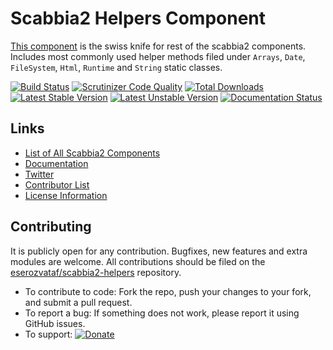 # Scabbia2 Helpers Component

[This component](https://github.com/eserozvataf/scabbia2-helpers) is the swiss knife for rest of the scabbia2 components. Includes most commonly used helper methods filed under `Arrays`, `Date`, `FileSystem`, `Html`, `Runtime` and `String` static classes.

[![Build Status](https://travis-ci.org/eserozvataf/scabbia2-helpers.png?branch=master)](https://travis-ci.org/eserozvataf/scabbia2-helpers)
[![Scrutinizer Code Quality](https://scrutinizer-ci.com/g/eserozvataf/scabbia2-helpers/badges/quality-score.png?b=master)](https://scrutinizer-ci.com/g/eserozvataf/scabbia2-helpers/?branch=master)
[![Total Downloads](https://poser.pugx.org/eserozvataf/scabbia2-helpers/downloads.png)](https://packagist.org/packages/eserozvataf/scabbia2-helpers)
[![Latest Stable Version](https://poser.pugx.org/eserozvataf/scabbia2-helpers/v/stable)](https://packagist.org/packages/eserozvataf/scabbia2-helpers)
[![Latest Unstable Version](https://poser.pugx.org/eserozvataf/scabbia2-helpers/v/unstable)](https://packagist.org/packages/eserozvataf/scabbia2-helpers)
[![Documentation Status](https://readthedocs.org/projects/scabbia2-documentation/badge/?version=latest)](https://readthedocs.org/projects/scabbia2-documentation)

## Links
- [List of All Scabbia2 Components](https://github.com/eserozvataf/scabbia2)
- [Documentation](https://readthedocs.org/projects/scabbia2-documentation)
- [Twitter](https://twitter.com/eserozvataf)
- [Contributor List](contributors.md)
- [License Information](LICENSE)


## Contributing
It is publicly open for any contribution. Bugfixes, new features and extra modules are welcome. All contributions should be filed on the [eserozvataf/scabbia2-helpers](https://github.com/eserozvataf/scabbia2-helpers) repository.

* To contribute to code: Fork the repo, push your changes to your fork, and submit a pull request.
* To report a bug: If something does not work, please report it using GitHub issues.
* To support: [![Donate](https://img.shields.io/gratipay/eserozvataf.svg)](https://gratipay.com/eserozvataf/)
